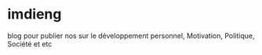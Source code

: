 # imdieng
blog pour publier nos sur le développement personnel, Motivation, Politique, Société et etc
